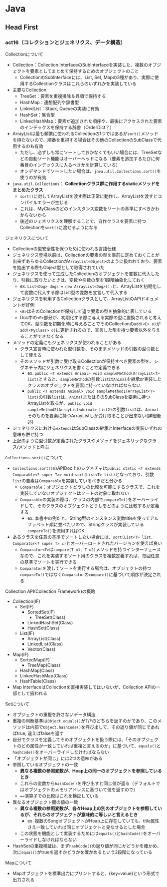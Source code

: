 # Java
## Head First
### act16（コレクションとジェネリクス、データ構造）
Collectionについて
- Collection：Collection InterfaceのSubInterfaceを実装した、複数のオブジェクトを要素としてまとめて保持するためのオブジェクトのこと
  - CollectionのSubInterfaceには、List, Set, Mapの3種があり、実際に使用するCollectionクラスはこれらのいずれかを実装している
- 主要なCollection
  - TreeSet：要素を重複排除＆昇順で保持する
  - HashMap：連想配列や辞書型
  - LinkedList：Stack, Queueの実装に有効
  - HashSet：集合型
  - LinkedHashMap：要素が追加された順序や、最後にアクセスされた要素のインデックスを保持する辞書（OrderDict？）
- ArrayListは最も頻繁に使われるCollectionの1つではあるが`sort()`メソッドを持たないので、順番を重視する場合はその他のCollectionのSubClassで代用するのも有効
  - ただし、必ずしも常にソートしておかなくてもいい場合には、TreeSetなどの自動ソート機能はオーバーヘッドになる（要素を追加するたびに何番目のインデックスに入るべきかを計算している）
  - オンデマンドでソートしたい場合は、`java.util.Collections.sort()`を使うのが有効
- `java.util.Collections`： **Collectionクラス群に作用するstaticメソッドをまとめたクラス** 
  - `sort()`に対してArrayList<String>を渡す際は正常に動作し、ArrayList<MyClass>を渡すとコンパイルエラーが生じる
  - これは、MyClassのどのインスタンス変数をソートの基準にすべきかわからないから
  - 後述のジェネリクスを理解することで、自作クラスを要素に持つCollectionを`sort()`に渡せるようになる  
  
ジェネリクスについて
- Collectionの型安全性を保つために使われる言語仕様
- ジェネリクス登場以前は、Collectionの要素の型を事前に定めておくことが出来ずあらゆるCollectionが`ArrayList<Object>`のように扱われており、要素を抽出する際もObject型として取得されていた
- ジェネリクスを使って生成したCollectionのオブジェクトを変数に代入したり、引数に取りたいときは、変数や引数の型を1段階抽象化しておく
  - ex. `List<Dog> dogs = new ArrayList<Dog>();`と、ArrayListを初期化して変数に代入する際はList型の変数を宣言して代入する
- ジェネリクスを利用するCollectionクラスとして、ArrayListのAPIドキュメントが好例
  - `<E>`はそのCollectionが保持して返す要素の型を抽象的に表している
  - Doc中の`<E>`部分が、初期化する際に与える実際の型に置換されると考えてOK。型引数を初期化時に与えることでそのCollectionの`add(<E> o)`が`add(<MyClass> o)`に更新されるので、宣言した型を持つ要素以外を与えることができなくなる
- メソッドの定義にもジェネリクスが使われることがある
  - クラス宣言時に使われた型引数を、そのままメソッドの引数の型引数として使える
  - そのメソッドが引数に受け取るCollectionが保持すべき要素の型を、シグネチャ内にジェネリクスを書くことで定義できる
    - ex. `public <T extends Animal> void sampleMethod(ArrayList<T> list)`とすると、`sampleMethod`の引数`list`は`Animal`を継承or実装したクラスのオブジェクトを要素に持っていなければならない
    - `public <T extends Animal> void sampleMethod1(ArrayList<T> list)`の引数`list`は、`Animal`またはそのSubClassを要素に持つArrayListを取るが、`public void sampleMethod2(ArrayList<Animal> list2)`の引数`list2`は、`Animal`そのものを要素に持つArrayListしか受け取ることが出来ない(詳細後述)
- ジェネリクスにおける`extends`はSubClassの継承とInterfaceの実装いずれの意味も併せ持つ
- 上記のように型引数が定義されたクラスやメソッドをジェネリックなクラス/メソッドと呼ぶ  
  
`Collections.sort()`について  
- `Collections.sort()`のAPIDoc上のシグネチャは`public static <T extends Comparable<? super T>> void sort(List<T> list)`となっており、引数`list`の要素は`Comparable`を実装しているべきだと分かる
  - `Comparable`：オブジェクトどうしの比較を可能にするクラスで、これを実装していないオブジェクトはソートの対象に取れない
  - `Comparable`の実装の際は、クラスの内部で`compareTo()`をオーバーライドして、そのクラスのオブジェクトどうしをどのように比較するか定義する
    - ex. 本書中の例だと、String型のインスタンス変数titleを使ってアルファベット順に並べたいので、Stringクラスが実装している`compareTo()`を流用すればOK
- あるクラスを任意の基準でソートしたい場合には、`sort(List<T> list, Comparator<? super T> c)`とオーバーロードされたバージョンを使えば良い
  - `Comparator<T>`は`compare(T o1, T o2)`メソッドを持つインターフェースなので、これを実装するソート用のクラスを複数定義すれば、毎回任意の基準でソートを実行できる
  - `Comparator`を渡してソートを実行する場合は、オブジェクトの持つ`compareTo()`ではなく`Comparator`の`compare()`に基づいて順序が決定される  
  
Collection API(Collection Framework)の概略  
- Collection(IF)
  - Set(IF)
    - SortedSet(IF)
      - TreeSet(Class)
    - LinkedHashSet(Class)
    - HashSet(Class)
  - List(IF)
    - ArrayList(Class)
    - LinkedList(Class)
    - Vector(Class)
- Map(IF)
  - SortedMap(IF)
    - TreeMap(Class)
  - HashMap(Class)
  - LinkedHashMap(Class)
  - HashTable(Class)
- Map InterfaceはCollectionを直接実装してはいないが、Collection APIの一部として扱われる  
  
Setについて
- オブジェクトの重複を許さないデータ構造
- 重複の判断基準は`Object.equals()`がT/Fのどちらを返すのかであり、このメソッドは内部で`Object.hashCode()`を呼び出して、その返り値が同じであればtrue, 違えばfalseを返す
- 自分でクラスを定義してそのオブジェクトを扱う際には、「そのオブジェクトのどの属性が一致していれば重複と言えるのか」に基づいて、`equals()`と`hashCode()`をオーバーライドしなければならない
- 「オブジェクトが同じ」には2つの意味がある
- 参照しているオブジェクトの一致
  - **異なる複数の参照変数が、Heap上の同一のオブジェクトを参照しているとき**
  - これらの変数から`hashCode()`を呼び出すと同じ値が返る（デフォルトではオブジェクトのメモリアドレスに基づいて値を返すので）
  - `==`演算子での比較はこれを検証している
- 異なるオブジェクト間の値の一致
  - **異なる複数の参照変数が、各々Heap上の別のオブジェクトを参照しているが、それらのオブジェクトが意味的に等しいと言えるとき**
    - ex. 複数のSongオブジェクトがHeap上に存在していても、title属性さえ一致していれば同じオブジェクトと見なせるとした場合
  - この状態を機能として実装するためには`equals()`と`hashCode()`をオーバーライドしなければならない  
- HashSetの重複検証は、まず`hashCode()`の返り値が同じかどうかを確かめ、次に`equal()`がtrueを返すかどうかを確かめるという2段階になっている
  
Mapについて
- Mapオブジェクトを標準出力にプリントすると、{key=value}という形式で出力される  
